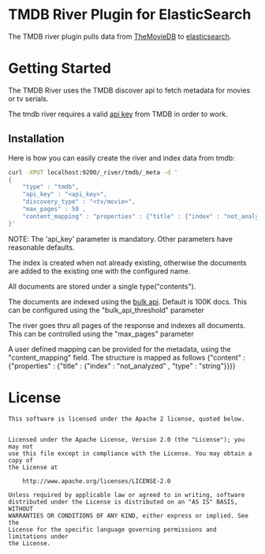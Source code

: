 TMDB River Plugin for ElasticSearch 
==================================

The TMDB river plugin pulls data from [TheMovieDB](https://www.themoviedb.org) to [elasticsearch](http://www.elasticsearch.org).


Getting Started
===============

The TMDB River uses the TMDB discover api to fetch metadata for movies or tv serials.

The tmdb river requires a valid [api key](https://www.themoviedb.org/account) from TMDB in order to work. 


Installation
------------

Here is how you can easily create the river and index data from tmdb:

```sh
curl -XPUT localhost:9200/_river/tmdb/_meta -d '
{
    "type" : "tmdb",
    "api_key" : "<api_key>",
    "discovery_type" : "<tv/movie>",
    "max_pages" : 50 ,
    "content_mapping" : "properties" : {"title" : {"index" : "not_analyzed" , "type" : "string"}}
}'
```

NOTE: The 'api_key' parameter is mandatory. Other parameters have reasonable defaults.

The index is created when not already existing, otherwise the documents are added to the existing one with the configured name. 

All documents are stored under a single type("contents"). 

The documents are indexed using the [bulk api](http://www.elasticsearch.org/guide/reference/java-api/bulk.html). Default is 100K docs. This can be configured
using the "bulk_api_threshold" parameter

The river goes thru all pages of the response and indexes all documents. This can be controlled using the "max_pages" parameter

A user defined mapping can be provided for the metadata, using the "content_mapping" field. The structure is mapped as follows
{"content" : {"properties" : {"title" : {"index" : "not_analyzed" , "type" : "string"}}}}



License
=======

```
This software is licensed under the Apache 2 license, quoted below.


Licensed under the Apache License, Version 2.0 (the "License"); you may not
use this file except in compliance with the License. You may obtain a copy of
the License at

    http://www.apache.org/licenses/LICENSE-2.0

Unless required by applicable law or agreed to in writing, software
distributed under the License is distributed on an "AS IS" BASIS, WITHOUT
WARRANTIES OR CONDITIONS OF ANY KIND, either express or implied. See the
License for the specific language governing permissions and limitations under
the License.
```
